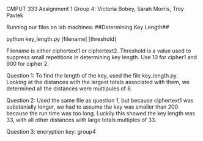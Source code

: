 CMPUT 333 Assignment 1
Group 4: Victoria Bobey, Sarah Morris, Troy Pavlek

Running our files on lab machines:
##Determining Key Length##

python key_length.py [filename] [threshold]

Filename is either ciphertext1 or ciphertext2.
Threshold is a value used to suppress small repetitions in determining key length. Use 10 for cipher1 and 900 for cipher 2.


Question 1:
To find the length of the key, used the file key_length.py. Looking at the distances 
with the largest totals associated with them, we determined all the distances were multipules
of 8.

Question 2:
Used the same file as question 1, but because ciphertext1 was substanially longer, we had to
assume the key was smaller than 200 because the run time was too long. Luckily this showed the key length 
was 33, with all other distances with large totals multiples of 33.

Question 3:
encryption key: group4

